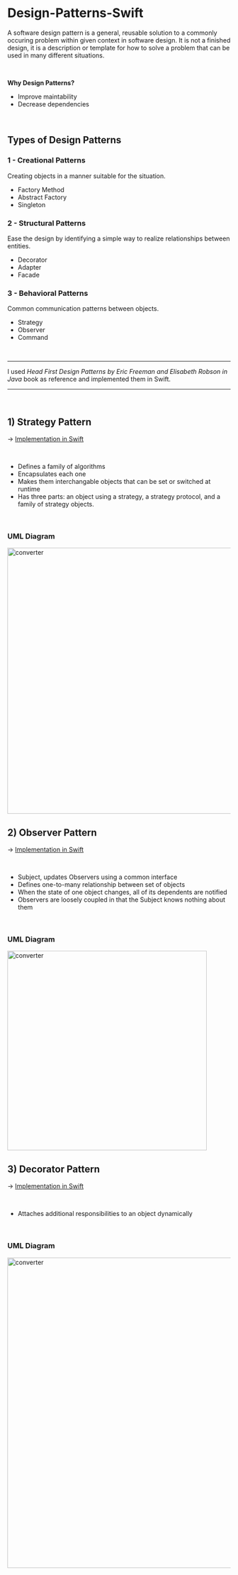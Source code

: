 # Design-Patterns-Swift

A software design pattern is a general, reusable solution to a commonly occuring problem within given context in software design. It is not a finished design, it is a description or template for how to solve a problem that can be used in many different situations.

<br>

**Why Design Patterns?**

- Improve maintability
- Decrease dependencies


<br>

## Types of Design Patterns



### 1 - Creational Patterns

Creating objects in a manner suitable for the situation.

- Factory Method
- Abstract Factory
- Singleton



### 2 - Structural Patterns

Ease the design by identifying a simple way to realize relationships between entities.

- Decorator
- Adapter
- Facade



### 3 - Behavioral Patterns

Common communication patterns between objects.

- Strategy
- Observer
- Command

<br>

------------------

I used *Head First Design Patterns by Eric Freeman and Elisabeth Robson in Java* book as reference and implemented them in Swift.

----------------------------


<br>

## 1) Strategy Pattern

-> [Implementation in Swift](https://github.com/crncck/Design-Patterns-Swift/tree/main/StrategyPattern)

<br>

- Defines a family of algorithms
- Encapsulates each one
- Makes them interchangable objects that can be set or switched at runtime
- Has three parts: an object using a strategy, a strategy protocol, and a family of strategy objects.


<br>

### UML Diagram

<img src="https://tva1.sinaimg.cn/large/008i3skNgy1gwwl28swbcj31620u0abp.jpg" alt="converter" width="600" />


<br>

## 2) Observer Pattern

-> [Implementation in Swift](https://github.com/crncck/Design-Patterns-Swift/tree/main/ObserverPattern)

<br>

- Subject, updates Observers using a common interface
- Defines one-to-many relationship between set of objects
- When the state of one object changes, all of its dependents are notified
- Observers are loosely coupled in that the Subject knows nothing about them


<br>

### UML Diagram

<img src="https://tva1.sinaimg.cn/large/008i3skNgy1gyuz5hako1j30xl0u0q5d.jpg" alt="converter" width="450" />


## 3) Decorator Pattern

-> [Implementation in Swift](https://github.com/crncck/Design-Patterns-Swift/tree/main/DecoratorPattern)

<br>

- Attaches additional responsibilities to an object dynamically


<br>

### UML Diagram

<img src="" alt="converter" width="700" />

